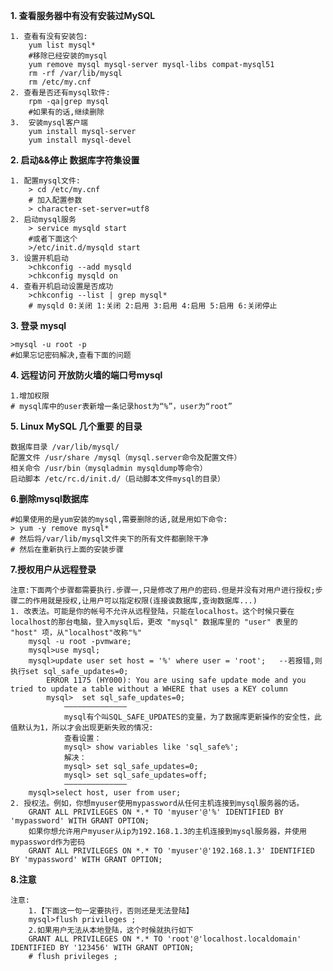 
**1. 查看服务器中有没有安装过MySQL**

    1. 查看有没有安装包:
        yum list mysql*
        #移除已经安装的mysql
        yum remove mysql mysql-server mysql-libs compat-mysql51
        rm -rf /var/lib/mysql
        rm /etc/my.cnf
    2. 查看是否还有mysql软件:
        rpm -qa|grep mysql
        #如果有的话,继续删除
    3.  安装mysql客户端
        yum install mysql-server 
        yum install mysql-devel

**2. 启动&&停止 数据库字符集设置**

    1. 配置mysql文件:
        > cd /etc/my.cnf 
        # 加入配置参数
        > character-set-server=utf8 
    2. 启动mysql服务
        > service mysqld start
        #或者下面这个
        >/etc/init.d/mysqld start
    3. 设置开机启动
        >chkconfig --add mysqld
        >chkconfig mysqld on
    4. 查看开机启动设置是否成功
        >chkconfig --list | grep mysql* 
        # mysqld 0:关闭 1:关闭 2:启用 3:启用 4:启用 5:启用 6:关闭停止

**3. 登录 mysql**

    >mysql -u root -p
    #如果忘记密码解决,查看下面的问题

**4. 远程访问 开放防火墙的端口号mysql**

    1.增加权限
    # mysql库中的user表新增一条记录host为“%”，user为“root”

**5. Linux MySQL 几个重要 的目录**

    数据库目录 /var/lib/mysql/
    配置文件 /usr/share /mysql（mysql.server命令及配置文件）
    相关命令 /usr/bin（mysqladmin mysqldump等命令）
    启动脚本 /etc/rc.d/init.d/（启动脚本文件mysql的目录）

**6.删除mysql数据库**

    #如果使用的是yum安装的mysql,需要删除的话,就是用如下命令:
    > yum -y remove mysql*
    # 然后将/var/lib/mysql文件夹下的所有文件都删除干净
    # 然后在重新执行上面的安装步骤

**7.授权用户从远程登录**

    注意:下面两个步骤都需要执行.步骤一,只是修改了用户的密码.但是并没有对用户进行授权;步骤二的作用就是授权,让用户可以指定权限(连接诶数据库,查询数据库...)
    1. 改表法。可能是你的帐号不允许从远程登陆，只能在localhost。这个时候只要在localhost的那台电脑，登入mysql后，更改 "mysql" 数据库里的 "user" 表里的 "host" 项，从"localhost"改称"%"
        mysql -u root -pvmware;
        mysql>use mysql;
        mysql>update user set host = '%' where user = 'root';   --若报错,则执行set sql_safe_updates=0; 
            ERROR 1175 (HY000): You are using safe update mode and you tried to update a table without a WHERE that uses a KEY column
            mysql>  set sql_safe_updates=0; 
                ——————————————
                mysql有个叫SQL_SAFE_UPDATES的变量，为了数据库更新操作的安全性，此值默认为1，所以才会出现更新失败的情况:
                查看设置：
                mysql> show variables like 'sql_safe%';
                解决：
                mysql> set sql_safe_updates=0; 
                mysql> set sql_safe_updates=off;   
                ——————————————
        mysql>select host, user from user;
    2. 授权法。例如，你想myuser使用mypassword从任何主机连接到mysql服务器的话。
        GRANT ALL PRIVILEGES ON *.* TO 'myuser'@'%' IDENTIFIED BY 'mypassword' WITH GRANT OPTION;
        如果你想允许用户myuser从ip为192.168.1.3的主机连接到mysql服务器，并使用mypassword作为密码  
        GRANT ALL PRIVILEGES ON *.* TO 'myuser'@'192.168.1.3' IDENTIFIED BY 'mypassword' WITH GRANT OPTION;

**8.注意**

    注意:
        1.【下面这一句一定要执行，否则还是无法登陆】  
        mysql>flush privileges ;
        2.如果用户无法从本地登陆，这个时候就执行如下
        GRANT ALL PRIVILEGES ON *.* TO 'root'@'localhost.localdomain' IDENTIFIED BY '123456' WITH GRANT OPTION;
        # flush privileges ;